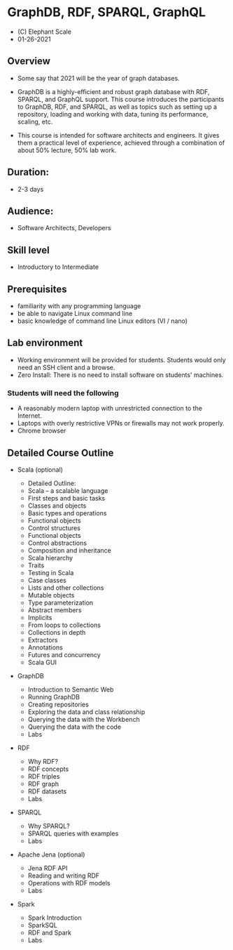 # GraphDB, RDF, SPARQL, GraphQL

* (C) Elephant Scale
* 01-26-2021

## Overview

* Some say that 2021 will be the year of graph databases.

* GraphDB is a highly-efficient and robust graph database with RDF, SPARQL, and GraphQL support. This course introduces the participants to  GraphDB, RDF, and SPARQL, as well as topics such as setting up a repository, loading and working with data, tuning its performance, scaling, etc.

* This course is intended for software architects and engineers. It gives them a practical level of experience, achieved through a combination of about 50% lecture, 50% lab work. 

## Duration:
* 2-3 days

## Audience:
* Software Architects, Developers

## Skill level
* Introductory to Intermediate

## Prerequisites
- familiarity with any programming language
- be able to navigate Linux command line
- basic knowledge of command line Linux editors (VI / nano)

## Lab environment
* Working environment will be provided for students.  Students would only need an SSH client and a browse.
* Zero Install: There is no need to install software on students' machines.

### Students will need the following
* A reasonably modern laptop with unrestricted connection to the Internet. 
* Laptops with overly restrictive VPNs or firewalls may not work properly.
* Chrome browser


## Detailed Course Outline

* Scala (optional)

    * Detailed Outline:
    * Scala – a scalable language
    * First steps and basic tasks
    * Classes and objects
    * Basic types and operations
    * Functional objects
    * Control structures
    * Functional objects
    * Control abstractions
    * Composition and inheritance
    * Scala hierarchy
    * Traits
    * Testing in Scala
    * Case classes
    * Lists and other collections
    * Mutable objects
    * Type parameterization
    * Abstract members
    * Implicits
    * From loops to collections
    * Collections in depth
    * Extractors
    * Annotations
    * Futures and concurrency
    * Scala GUI

* GraphDB

    * Introduction to Semantic Web
    * Running GraphDB
    * Creating repositories
    * Exploring the data and class relationship
    * Querying the data with the Workbench
    * Querying the data with the code
    * Labs

* RDF

    * Why RDF?
    * RDF concepts
    * RDF triples
    * RDF graph
    * RDF datasets
    * Labs

* SPARQL

    * Why SPARQL?
    * SPARQL queries with examples
    * Labs

* Apache Jena (optional)

    * Jena RDF API
    * Reading and writing RDF
    * Operations with RDF models
    * Labs

* Spark

    * Spark Introduction
    * SparkSQL
    * RDF and Spark
    * Labs

